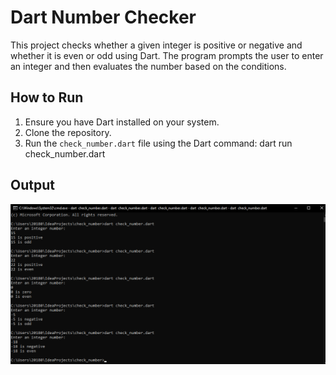 # Dart Number Checker

This project checks whether a given integer is positive or negative and whether it is even or odd using Dart. The program prompts the user to enter an integer and then evaluates the number based on the conditions.

## How to Run

1. Ensure you have Dart installed on your system.
2. Clone the repository.
3. Run the `check_number.dart` file using the Dart command: dart run check_number.dart

## Output
![Output Screenshot](screenshot.png)
